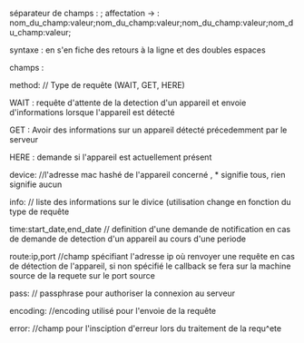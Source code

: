 séparateur de champs : ;
affectation -> : 
nom_du_champ:valeur;nom_du_champ:valeur;nom_du_champ:valeur;nom_du_champ:valeur;

syntaxe : en s'en fiche des retours à la ligne et des doubles espaces

champs : 

method: // Type de requête (WAIT, GET, HERE)

WAIT : requête d'attente de la detection d'un appareil et envoie d'informations lorsque l'appareil est détecté

GET : Avoir des informations sur un appareil détecté précedemment par le serveur

HERE : demande si l'appareil est actuellement présent 

device: //l'adresse mac hashé de l'appareil concerné , * signifie tous, rien signifie aucun 

info: // liste des informations sur le divice (utilisation change en fonction du type de requête

time:start_date,end_date // definition d'une demande de notification en cas de demande de detection d'un appareil au cours d'une periode 

route:ip,port //champ spécifiant l'adresse ip où renvoyer une requête en cas de détection de l'appareil, si non spécifié le callback se fera sur la machine source de la requete sur le port source

pass: // passphrase pour authoriser la connexion au serveur

encoding: //encoding utilisé pour l'envoie de la requête 

error: //champ pour l'insciption d'erreur lors du traitement de la requ^ete 